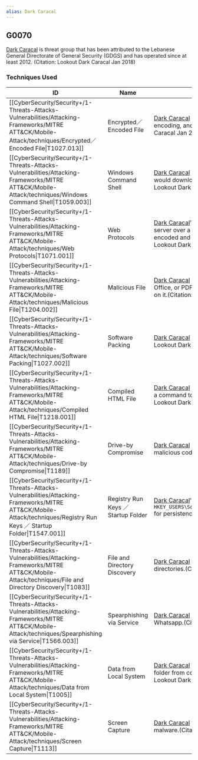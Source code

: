 ```yaml
---
alias: Dark Caracal
---
```


## G0070

[Dark Caracal](https://attack.mitre.org/groups/G0070) is threat group that has been attributed to the Lebanese General Directorate of General Security (GDGS) and has operated since at least 2012. (Citation: Lookout Dark Caracal Jan 2018)


### Techniques Used

| ID | Name | Use |
| --- | --- | --- |
| [[CyberSecurity/Security+/1-Threats-Attacks-Vulnerabilities/Attacking-Frameworks/MITRE ATT&CK/Mobile-Attack/techniques/Encrypted／Encoded File\|T1027.013]] | Encrypted／Encoded File | [Dark Caracal](https://attack.mitre.org/groups/G0070) has obfuscated strings in [Bandook](https://attack.mitre.org/software/S0234) by base64 encoding, and then encrypting them.(Citation: Lookout Dark Caracal Jan 2018) |
| [[CyberSecurity/Security+/1-Threats-Attacks-Vulnerabilities/Attacking-Frameworks/MITRE ATT&CK/Mobile-Attack/techniques/Windows Command Shell\|T1059.003]] | Windows Command Shell | [Dark Caracal](https://attack.mitre.org/groups/G0070) has used macros in Word documents that would download a second stage if executed.(Citation: Lookout Dark Caracal Jan 2018) |
| [[CyberSecurity/Security+/1-Threats-Attacks-Vulnerabilities/Attacking-Frameworks/MITRE ATT&CK/Mobile-Attack/techniques/Web Protocols\|T1071.001]] | Web Protocols | [Dark Caracal](https://attack.mitre.org/groups/G0070)'s version of [Bandook](https://attack.mitre.org/software/S0234) communicates with their server over a TCP port using HTTP payloads Base64 encoded and suffixed with the string “&&&”.(Citation: Lookout Dark Caracal Jan 2018) |
| [[CyberSecurity/Security+/1-Threats-Attacks-Vulnerabilities/Attacking-Frameworks/MITRE ATT&CK/Mobile-Attack/techniques/Malicious File\|T1204.002]] | Malicious File | [Dark Caracal](https://attack.mitre.org/groups/G0070) makes their malware look like Flash Player, Office, or PDF documents in order to entice a user to click on it.(Citation: Lookout Dark Caracal Jan 2018) |
| [[CyberSecurity/Security+/1-Threats-Attacks-Vulnerabilities/Attacking-Frameworks/MITRE ATT&CK/Mobile-Attack/techniques/Software Packing\|T1027.002]] | Software Packing | [Dark Caracal](https://attack.mitre.org/groups/G0070) has used UPX to pack [Bandook](https://attack.mitre.org/software/S0234).(Citation: Lookout Dark Caracal Jan 2018) |
| [[CyberSecurity/Security+/1-Threats-Attacks-Vulnerabilities/Attacking-Frameworks/MITRE ATT&CK/Mobile-Attack/techniques/Compiled HTML File\|T1218.001]] | Compiled HTML File | [Dark Caracal](https://attack.mitre.org/groups/G0070) leveraged a compiled HTML file that contained a command to download and run an executable.(Citation: Lookout Dark Caracal Jan 2018) |
| [[CyberSecurity/Security+/1-Threats-Attacks-Vulnerabilities/Attacking-Frameworks/MITRE ATT&CK/Mobile-Attack/techniques/Drive-by Compromise\|T1189]] | Drive-by Compromise | [Dark Caracal](https://attack.mitre.org/groups/G0070) leveraged a watering hole to serve up malicious code.(Citation: Lookout Dark Caracal Jan 2018) |
| [[CyberSecurity/Security+/1-Threats-Attacks-Vulnerabilities/Attacking-Frameworks/MITRE ATT&CK/Mobile-Attack/techniques/Registry Run Keys ／ Startup Folder\|T1547.001]] | Registry Run Keys ／ Startup Folder | [Dark Caracal](https://attack.mitre.org/groups/G0070)'s version of [Bandook](https://attack.mitre.org/software/S0234) adds a registry key to <code>HKEY_USERS\Software\Microsoft\Windows\CurrentVersion\Run</code> for persistence.(Citation: Lookout Dark Caracal Jan 2018) |
| [[CyberSecurity/Security+/1-Threats-Attacks-Vulnerabilities/Attacking-Frameworks/MITRE ATT&CK/Mobile-Attack/techniques/File and Directory Discovery\|T1083]] | File and Directory Discovery | [Dark Caracal](https://attack.mitre.org/groups/G0070) collected file listings of all default Windows directories.(Citation: Lookout Dark Caracal Jan 2018) |
| [[CyberSecurity/Security+/1-Threats-Attacks-Vulnerabilities/Attacking-Frameworks/MITRE ATT&CK/Mobile-Attack/techniques/Spearphishing via Service\|T1566.003]] | Spearphishing via Service | [Dark Caracal](https://attack.mitre.org/groups/G0070) spearphished victims via Facebook and Whatsapp.(Citation: Lookout Dark Caracal Jan 2018) |
| [[CyberSecurity/Security+/1-Threats-Attacks-Vulnerabilities/Attacking-Frameworks/MITRE ATT&CK/Mobile-Attack/techniques/Data from Local System\|T1005]] | Data from Local System | [Dark Caracal](https://attack.mitre.org/groups/G0070) collected complete contents of the 'Pictures' folder from compromised Windows systems.(Citation: Lookout Dark Caracal Jan 2018) |
| [[CyberSecurity/Security+/1-Threats-Attacks-Vulnerabilities/Attacking-Frameworks/MITRE ATT&CK/Mobile-Attack/techniques/Screen Capture\|T1113]] | Screen Capture | [Dark Caracal](https://attack.mitre.org/groups/G0070) took screenshots using their Windows malware.(Citation: Lookout Dark Caracal Jan 2018) |

